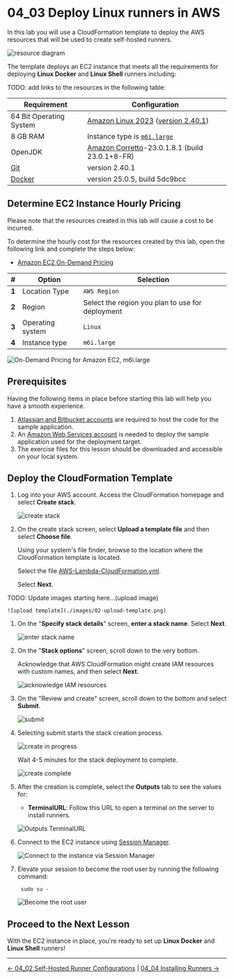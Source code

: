 # 04_03 Deploy Linux runners in AWS

In this lab you will use a CloudFormation template to deploy the AWS resources that will be used to create self-hosted runners.

![resource diagram](./images/00-resource-diagram.png)

The template deploys an EC2 instance that meets all the requirements for deploying **Linux Docker** and **Linux Shell** runners including:

TODO: add links to the resources in the following table:

| Requirement             | Configuration                          |
|-------------------------|----------------------------------------|
| 64 Bit Operating System | [Amazon Linux 2023](https://aws.amazon.com/linux/amazon-linux-2023/) ([version 2.40.1](https://docs.aws.amazon.com/linux/al2023/release-notes/relnotes-2023.6.20241212.html)) |
| 8 GB RAM | Instance type is [`m6i.large`](https://aws.amazon.com/ec2/instance-types/m6i/) |
| OpenJDK | [Amazon Corretto](https://aws.amazon.com/corretto/)-23.0.1.8.1 (build 23.0.1+8-FR) |
| [Git](https://git-scm.com/) | version 2.40.1 |
| [Docker](https://www.docker.com/products/cli/) | version 25.0.5, build 5dc9bcc |

## Determine EC2 Instance Hourly Pricing

Please note that the resources created in this lab will cause a cost to be incurred.

To determine the hourly cost for the resources created by this lab, open the following link and complete the steps below:

- [Amazon EC2 On-Demand Pricing](https://aws.amazon.com/ec2/pricing/on-demand/)

| **#** | **Option**       | **Selection**                                    |
|-------|------------------|--------------------------------------------------|
| **1** | Location Type    | `AWS Region`                                     |
| **2** | Region           | Select the region you plan to use for deployment |
| **3** | Operating system | `Linux`                                          |
| **4** | Instance type    | `m6i.large`                                      |

![On-Demand Pricing for Amazon EC2, m6i.large](./images/00-ec2-instance-pricing.png)

## Prerequisites

Having the following items in place before starting this lab will help you have a smooth experience.

1. [Atlassian and Bitbucket accounts](https://bitbucket.org/product) are required to host the code for the sample application.
1. An [Amazon Web Services account](https://aws.amazon.com/free/) is needed to deploy the sample application used for the deployment target.
1. The exercise files for this lesson should be downloaded and accessible on your local system.

## Deploy the CloudFormation Template

1. Log into your AWS account.  Access the CloudFormation homepage and select **Create stack**.

    ![create stack](./images/01-create-stack.png)

1. On the create stack screen, select **Upload a template file** and then  select **Choose file**.

    Using your system's file finder, browse to the location where the CloudFormation template is located.

    Select the file [AWS-Lambda-CloudFormation.yml](./AWS-Runner-CloudFormation.yml).

    Select **Next**.

TODO: Update images starting here...(upload image)

    ![upload template](./images/02-upload-template.png)

1. On the "**Specify stack details**" screen, **enter a stack name**.  Select **Next**.

    ![enter stack name](./images/03-enter-stack-name.png)

1. On the "**Stack options**" screen, scroll down to the very bottom.

    Acknowledge that AWS CloudFormation might create IAM resources with custom names, and then select **Next**.

    ![acknowledge IAM resources](./images/04-acknowledge-iam-resources.png)

1. On the "Review and create" screen, scroll down to the bottom and select **Submit**.

    ![submit](./images/05-submit.png)

1. Selecting submit starts the stack creation process.

    ![create in progress](./images/06-create-in-progress.png)

    Wait 4-5 minutes for the stack deployment to complete.

    ![create complete](./images/07-create-complete.png)

1. After the creation is complete, select the **Outputs** tab to see the values for:

    - **TerminalURL**: Follow this URL to open a terminal on the server to install runners.

    ![Outputs TerminalURL](./images/08-outputs.png)

1. Connect to the EC2 instance using [Session Manager](https://docs.aws.amazon.com/AWSEC2/latest/UserGuide/connect-with-systems-manager-session-manager.html).

    ![Connect to the instance via Session Manager](./images/09-connect-to-instance-via-session-manager.png)

1. Elevate your session to become the root user by running the following command:

        sudo su -

    ![Become the root user](./images/10-elevate-session-to-use-root-account.png)

## Proceed to the Next Lesson

With the EC2 instance in place, you're ready to set up **Linux Docker** and **Linux Shell** runners!

<!-- FooterStart -->
---
[← 04_02 Self-Hosted Runner Configurations](../04_02_self_hosted_runner_configurations/README.md) | [04_04 Installing Runners →](../04_04_installing_runners/README.md)
<!-- FooterEnd -->
